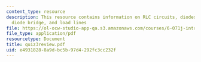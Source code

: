 ```yaml
---
content_type: resource
description: This resource contains information on RLC circuits, diodes, transistors,
  diode bridge, and load lines
file: https://ol-ocw-studio-app-qa.s3.amazonaws.com/courses/6-071j-introduction-to-electronics-signals-and-measurement-spring-2006/e49318288a9dbc5b97d4292fc3cc232f_quiz3review.pdf
file_type: application/pdf
resourcetype: Document
title: quiz3review.pdf
uid: e4931828-8a9d-bc5b-97d4-292fc3cc232f
---
```

